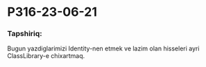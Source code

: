 # P316-23-06-21

### Tapshiriq:

Bugun yazdiglarimizi Identity-nen etmek ve lazim olan hisseleri ayri ClassLibrary-e chixartmaq.
